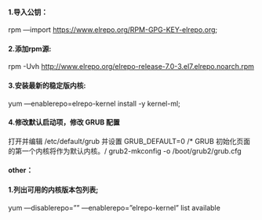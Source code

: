 #### 1.导入公钥：
rpm —import https://www.elrepo.org/RPM-GPG-KEY-elrepo.org;
#### 2.添加rpm源:
rpm -Uvh http://www.elrepo.org/elrepo-release-7.0-3.el7.elrepo.noarch.rpm
#### 3.安装最新的稳定版内核:
yum —enablerepo=elrepo-kernel install -y kernel-ml;
#### 4.修改默认启动项，修改 GRUB 配置
打开并编辑 /etc/default/grub 并设置 GRUB_DEFAULT=0
/* GRUB 初始化页面的第一个内核将作为默认内核。/
grub2-mkconfig -o /boot/grub2/grub.cfg
#### other：
#### 1.列出可用的内核版本包列表;
yum —disablerepo=”” —enablerepo=”elrepo-kernel” list available
